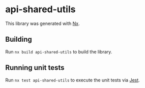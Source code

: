 # api-shared-utils

This library was generated with [Nx](https://nx.dev).

## Building

Run `nx build api-shared-utils` to build the library.

## Running unit tests

Run `nx test api-shared-utils` to execute the unit tests via [Jest](https://jestjs.io).

